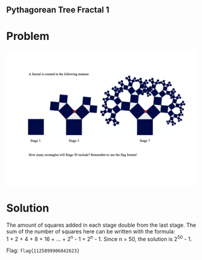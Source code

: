 ## Pythagorean Tree Fractal 1
# Problem
![Pythagorean Tree Fractal 1](./images/Pythagorean_Tree_Fractal.png)

# Solution
The amount of squares added in each stage double from the last stage. The sum of the number of squares here can be written with the formula:<br />
1 + 2 + 4 + 8 + 16 + … + 2<sup>n</sup> - 1 = 2<sup>n</sup> - 1.
Since n = 50, the solution is 2<sup>50</sup> - 1.

Flag: `flag{1125899906842623}`
